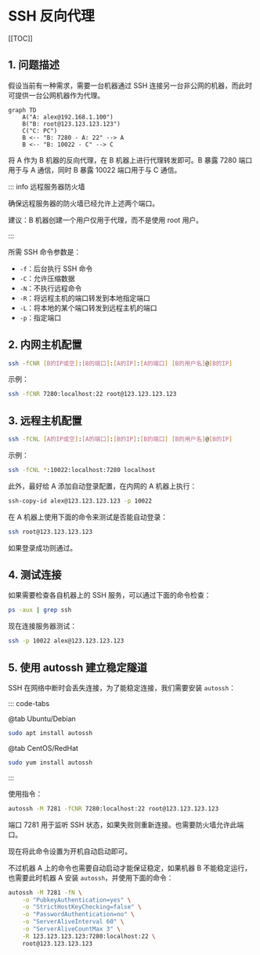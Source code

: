 # SSH 反向代理

[[TOC]]

## 1. 问题描述

假设当前有一种需求，需要一台机器通过 SSH 连接另一台非公网的机器，而此时可提供一台公网机器作为代理。

```mermaid
graph TD
    A("A: alex@192.168.1.100")
    B("B: root@123.123.123.123")
    C("C: PC")
    B <-- "B: 7280 - A: 22" --> A
    B <-- "B: 10022 - C" --> C
```

将 A 作为 B 机器的反向代理，在 B 机器上进行代理转发即可。B 暴露 7280 端口用于与 A 通信，同时 B 暴露 10022 端口用于与 C 通信。

::: info 远程服务器防火墙

确保远程服务器的防火墙已经允许上述两个端口。

建议：B 机器创建一个用户仅用于代理，而不是使用 root 用户。

:::

所需 SSH 命令参数是：

- `-f`：后台执行 SSH 命令
- `-C`：允许压缩数据
- `-N`：不执行远程命令
- `-R`：将远程主机的端口转发到本地指定端口
- `-L`：将本地的某个端口转发到远程主机的端口
- `-p`：指定端口

## 2. 内网主机配置

```bash
ssh -fCNR [B的IP或空]:[B的端口]:[A的IP]:[A的端口] [B的用户名]@[B的IP]
```

示例：

```bash
ssh -fCNR 7280:localhost:22 root@123.123.123.123
```

## 3. 远程主机配置

```bash
ssh -fCNL [A的IP或空]:[A的端口]:[B的IP]:[B的端口] [B的用户名]@[B的IP]
```

示例：

```bash
ssh -fCNL *:10022:localhost:7280 localhost
```

此外，最好给 A 添加自动登录配置，在内网的 A 机器上执行：

```bash
ssh-copy-id alex@123.123.123.123 -p 10022
```

在 A 机器上使用下面的命令来测试是否能自动登录：

```bash
ssh root@123.123.123.123
```

如果登录成功则通过。

## 4. 测试连接

如果需要检查各自机器上的 SSH 服务，可以通过下面的命令检查：

```bash
ps -aux | grep ssh
```

现在连接服务器测试：

```bash
ssh -p 10022 alex@123.123.123.123
```

## 5. 使用 autossh 建立稳定隧道

SSH 在网络中断时会丢失连接，为了能稳定连接，我们需要安装 `autossh`：

::: code-tabs

@tab Ubuntu/Debian

```bash
sudo apt install autossh
```

@tab CentOS/RedHat

```bash
sudo yum install autossh
```

:::

使用指令：

```bash
autossh -M 7281 -fCNR 7280:localhost:22 root@123.123.123.123
```

端口 7281 用于监听 SSH 状态，如果失败则重新连接。也需要防火墙允许此端口。

现在将此命令设置为开机自动启动即可。

不过机器 A 上的命令也需要自动启动才能保证稳定，如果机器 B 不能稳定运行，也需要此时机器 A 安装 `autossh`，并使用下面的命令：

```bash
autossh -M 7281 -fN \
    -o "PubkeyAuthentication=yes" \
    -o "StrictHostKeyChecking=false" \
    -o "PasswordAuthentication=no" \
    -o "ServerAliveInterval 60" \
    -o "ServerAliveCountMax 3" \
    -R 123.123.123.123:7280:localhost:22 \
    root@123.123.123.123
```
